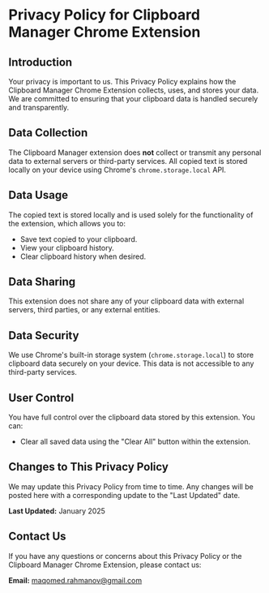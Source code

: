 # Privacy Policy for Clipboard Manager Chrome Extension

## Introduction
Your privacy is important to us. This Privacy Policy explains how the Clipboard Manager Chrome Extension collects, uses, and stores your data. We are committed to ensuring that your clipboard data is handled securely and transparently.

## Data Collection
The Clipboard Manager extension does **not** collect or transmit any personal data to external servers or third-party services. All copied text is stored locally on your device using Chrome's `chrome.storage.local` API.

## Data Usage
The copied text is stored locally and is used solely for the functionality of the extension, which allows you to:
- Save text copied to your clipboard.
- View your clipboard history.
- Clear clipboard history when desired.

## Data Sharing
This extension does not share any of your clipboard data with external servers, third parties, or any external entities.

## Data Security
We use Chrome's built-in storage system (`chrome.storage.local`) to store clipboard data securely on your device. This data is not accessible to any third-party services.

## User Control
You have full control over the clipboard data stored by this extension. You can:
- Clear all saved data using the "Clear All" button within the extension.

## Changes to This Privacy Policy
We may update this Privacy Policy from time to time. Any changes will be posted here with a corresponding update to the "Last Updated" date.

**Last Updated:** January 2025

## Contact Us
If you have any questions or concerns about this Privacy Policy or the Clipboard Manager Chrome Extension, please contact us:

**Email:** maqomed.rahmanov@gmail.com
